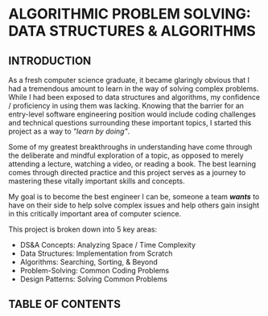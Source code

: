 # ALGORITHMIC PROBLEM SOLVING: DATA STRUCTURES & ALGORITHMS 

## INTRODUCTION
As a fresh computer science graduate, it became glaringly obvious that I had a tremendous amount to learn
in the way of solving complex problems. While I had been exposed to data structures and algorithms, my confidence
/ proficiency in using them was lacking. Knowing that the barrier for an entry-level software engineering position
would include coding challenges and technical questions surrounding these important topics, I started this project
as a way to _"learn by doing"_.  

Some of my greatest breakthroughs in understanding have come through the deliberate and mindful exploration of a
topic, as opposed to merely attending a lecture, watching a video, or reading a book. The best learning comes through
directed practice and this project serves as a journey to mastering these vitally important skills and concepts.    

My goal is to become the best engineer I can be, someone a team ***wants*** to have on their side to help solve complex
issues and help others gain insight in this critically important area of computer science. 

This project is broken down into 5 key areas:
* DS&A Concepts: Analyzing Space / Time Complexity
* Data Structures: Implementation from Scratch
* Algorithms: Searching, Sorting, & Beyond
* Problem-Solving: Common Coding Problems
* Design Patterns: Solving Common Problems

## TABLE OF CONTENTS

